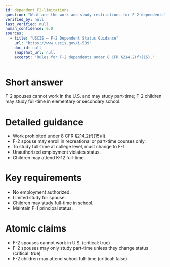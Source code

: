 ```yaml
---
id: dependent_F2-limitations
question: "What are the work and study restrictions for F-2 dependents?"
verified_by: null
last_verified: null
human_confidence: 0.0
sources:
  - title: "USCIS – F-2 Dependent Status Guidance"
    url: "https://www.uscis.gov/i-539"
    doc_id: null
    snapshot_url: null
    excerpt: "Rules for F-2 dependents under 8 CFR §214.2(f)(15)."
---
```


# Short answer
F-2 spouses cannot work in the U.S. and may study part-time; F-2 children may study full-time in elementary or secondary school.

# Detailed guidance
- Work prohibited under 8 CFR §214.2(f)(15)(i).  
- F-2 spouse may enroll in recreational or part-time courses only.  
- To study full-time at college level, must change to F-1.  
- Unauthorized employment violates status.  
- Children may attend K-12 full-time.  

# Key requirements
- No employment authorized.  
- Limited study for spouse.  
- Children may study full-time in school.  
- Maintain F-1 principal status.  

# Atomic claims
- F-2 spouses cannot work in U.S. (critical: true)
- F-2 spouses may only study part-time unless they change status (critical: true)
- F-2 children may attend school full-time (critical: false)

